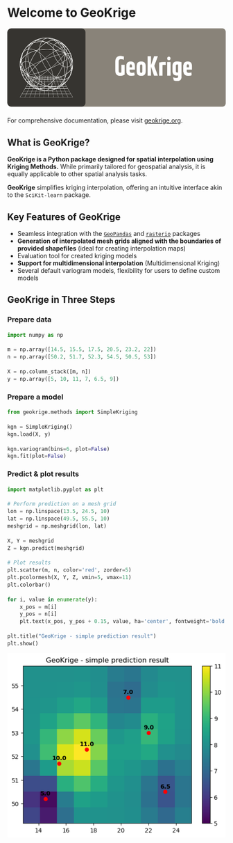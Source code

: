 # Welcome to GeoKrige

<p align="center">
    <img alt="GeoKrige banner" src="images/geokrige_baner.png"/>
</p>

For comprehensive documentation, please visit [geokrige.org](https://geokrige.readthedocs.io/en/latest/).

## What is GeoKrige?

**GeoKrige is a Python package designed for spatial interpolation using Kriging Methods.** While primarily tailored for 
geospatial analysis, it is equally applicable to other spatial analysis tasks.

**GeoKrige** simplifies kriging interpolation, offering an intuitive interface akin to the `SciKit-learn` package.

## Key Features of GeoKrige

- Seamless integration with the [`GeoPandas`](https://geopandas.org/en/stable/#) and [`rasterio`](https://rasterio.readthedocs.io/en/stable/) packages
- **Generation of interpolated mesh grids aligned with the boundaries of provided shapefiles** (ideal for creating 
interpolation maps)
- Evaluation tool for created kriging models
- **Support for multidimensional interpolation** (Multidimensional Kriging)
- Several default variogram models, flexibility for users to define custom models

## GeoKrige in Three Steps

### Prepare data

```py
import numpy as np

m = np.array([14.5, 15.5, 17.5, 20.5, 23.2, 22])
n = np.array([50.2, 51.7, 52.3, 54.5, 50.5, 53])

X = np.column_stack([m, n])
y = np.array([5, 10, 11, 7, 6.5, 9])
```

### Prepare a model

```py
from geokrige.methods import SimpleKriging

kgn = SimpleKriging()
kgn.load(X, y)

kgn.variogram(bins=6, plot=False)
kgn.fit(plot=False)
```

### Predict & plot results

```py
import matplotlib.pyplot as plt

# Perform prediction on a mesh grid
lon = np.linspace(13.5, 24.5, 10)
lat = np.linspace(49.5, 55.5, 10)
meshgrid = np.meshgrid(lon, lat)

X, Y = meshgrid
Z = kgn.predict(meshgrid)

# Plot results
plt.scatter(m, n, color='red', zorder=5)
plt.pcolormesh(X, Y, Z, vmin=5, vmax=11)
plt.colorbar()

for i, value in enumerate(y):
    x_pos = m[i]
    y_pos = n[i]
    plt.text(x_pos, y_pos + 0.15, value, ha='center', fontweight='bold')

plt.title("GeoKrige - simple prediction result")
plt.show()
```

<p align="center">
    <img alt="GeoKrige - simple prediction result" src="images/index-prediction.png"/>
</p>
